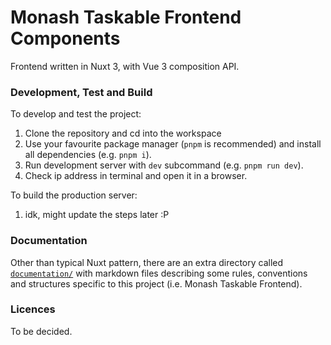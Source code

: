 # Monash Taskable Frontend Components

Frontend written in Nuxt 3, with Vue 3 composition API.

### Development, Test and Build

To develop and test the project:
1. Clone the repository and cd into the workspace
2. Use your favourite package manager (`pnpm` is recommended) and install all dependencies (e.g. `pnpm i`).
3. Run development server with `dev` subcommand (e.g. `pnpm run dev`).
4. Check ip address in terminal and open it in a browser.

To build the production server:
1. idk, might update the steps later :P

### Documentation

Other than typical Nuxt pattern, there are an extra directory called [`documentation/`](/documentation/) with markdown files describing some rules, conventions and structures specific to this project (i.e. Monash Taskable Frontend).


### Licences

To be decided.